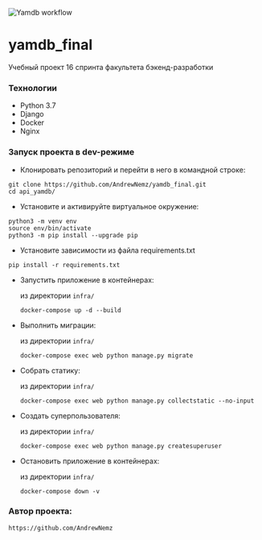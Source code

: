 ![Yamdb workflow](https://github.com/AndrewNemz/yamdb_final/actions/workflows/yamdb_workflow.yml/badge.svg)

# yamdb_final

Учебный проект 16 спринта факультета бэкенд-разработки

### Технологии
- Python 3.7
- Django
- Docker
- Nginx

### Запуск проекта в dev-режиме
- Клонировать репозиторий и перейти в него в командной строке:
```
git clone https://github.com/AndrewNemz/yamdb_final.git
cd api_yamdb/
```

- Установите и активируйте виртуальное окружение:
 ```
python3 -m venv env
source env/bin/activate
python3 -m pip install --upgrade pip
 ```
 
 - Установите зависимости из файла requirements.txt
  ```
pip install -r requirements.txt
 ```
 
 - Запустить приложение в контейнерах:
 
   из директории ```infra/```
   ```
   docker-compose up -d --build
   ```
   
  - Выполнить миграции:
 
    из директории ```infra/```
   
    ```
    docker-compose exec web python manage.py migrate
    ```
   
  - Собрать статику:
  
    из директории ```infra/```
    ```
    docker-compose exec web python manage.py collectstatic --no-input
    ```
    
   - Создать суперпользователя:
  
     из директории ```infra/```
     
     ```
     docker-compose exec web python manage.py createsuperuser
     ```
    
    
   - Остановить приложение в контейнерах:
  
      из директории ```infra/```
      
      ```
      docker-compose down -v
      ```


### Автор проекта:
    https://github.com/AndrewNemz

